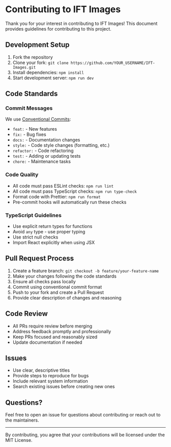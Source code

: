 # Contributing to IFT Images

Thank you for your interest in contributing to IFT Images! This document provides guidelines for contributing to this project.

## Development Setup

1. Fork the repository
2. Clone your fork: `git clone https://github.com/YOUR_USERNAME/IFT-Images.git`
3. Install dependencies: `npm install`
4. Start development server: `npm run dev`

## Code Standards

### Commit Messages
We use [Conventional Commits](https://www.conventionalcommits.org/):
- `feat:` - New features
- `fix:` - Bug fixes
- `docs:` - Documentation changes
- `style:` - Code style changes (formatting, etc.)
- `refactor:` - Code refactoring
- `test:` - Adding or updating tests
- `chore:` - Maintenance tasks

### Code Quality
- All code must pass ESLint checks: `npm run lint`
- All code must pass TypeScript checks: `npm run type-check`
- Format code with Prettier: `npm run format`
- Pre-commit hooks will automatically run these checks

### TypeScript Guidelines
- Use explicit return types for functions
- Avoid `any` type - use proper typing
- Use strict null checks
- Import React explicitly when using JSX

## Pull Request Process

1. Create a feature branch: `git checkout -b feature/your-feature-name`
2. Make your changes following the code standards
3. Ensure all checks pass locally
4. Commit using conventional commit format
5. Push to your fork and create a Pull Request
6. Provide clear description of changes and reasoning

## Code Review

- All PRs require review before merging
- Address feedback promptly and professionally
- Keep PRs focused and reasonably sized
- Update documentation if needed

## Issues

- Use clear, descriptive titles
- Provide steps to reproduce for bugs
- Include relevant system information
- Search existing issues before creating new ones

## Questions?

Feel free to open an issue for questions about contributing or reach out to the maintainers.

---

By contributing, you agree that your contributions will be licensed under the MIT License.
